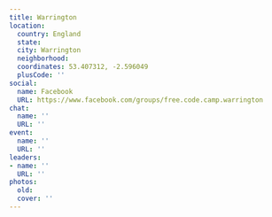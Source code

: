 ```yaml
---
title: Warrington
location:
  country: England
  state: 
  city: Warrington
  neighborhood: 
  coordinates: 53.407312, -2.596049
  plusCode: ''
social:
  name: Facebook
  URL: https://www.facebook.com/groups/free.code.camp.warrington
chat:
  name: ''
  URL: ''
event:
  name: ''
  URL: ''
leaders:
- name: ''
  URL: ''
photos:
  old: 
  cover: ''
---
```

